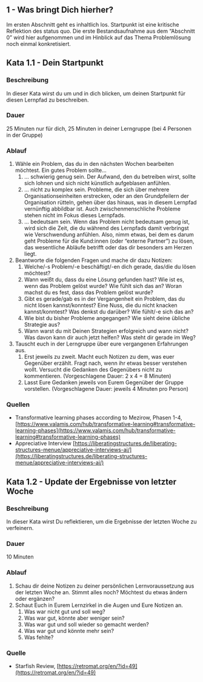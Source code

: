 ## 1 - Was bringt Dich hierher?

Im ersten Abschnitt geht es inhaltlich los. Startpunkt ist eine kritische Reflektion des status quo. Die erste Bestandsaufnahme aus dem “Abschnitt 0” wird hier aufgenommen und im Hinblick auf das Thema Problemlösung noch einmal konkretisiert.

## Kata 1.1 - Dein Startpunkt

### Beschreibung

In dieser Kata wirst du um und in dich blicken, um deinen Startpunkt für diesen Lernpfad zu beschreiben. 

### Dauer

25 Minuten nur für dich, 25 Minuten in deiner Lerngruppe (bei 4 Personen in der Gruppe)

### Ablauf

1. Wähle ein Problem, das du in den nächsten Wochen bearbeiten möchtest.
Ein gutes Problem sollte…
    1. … schwierig genug sein.
    Der Aufwand, den du betreiben wirst, sollte sich lohnen und sich nicht künstlich aufgeblasen anfühlen.
    2. … nicht zu komplex sein.
    Probleme, die sich über mehrere Organisationseinheiten erstrecken, oder an den Grundpfeilern der Organisation rütteln, gehen über das hinaus, was in diesem Lernpfad vernünftig abbildbar ist. Auch zwischenmenschliche Probleme stehen nicht im Fokus dieses Lernpfads.
    3. … bedeutsam sein.
    Wenn das Problem nicht bedeutsam genug ist, wird sich die Zeit, die du während des Lernpfads damit verbringst wie Verschwendung anfühlen. Also, nimm etwas, bei dem es darum geht Probleme für die Kund:innen (oder “externe Partner”) zu lösen, das wesentliche Abläufe betrifft oder das dir besonders am Herzen liegt.
2. Beantworte die folgenden Fragen und mache dir dazu Notizen:
    1. Welche/-s Problem/-e beschäftigt/-en dich gerade, das/die du lösen möchtest?
    2. Wann weißt du, dass du eine Lösung gefunden hast?
    Wie ist es, wenn das Problem gelöst wurde?
    Wie fühlt sich das an?
    Woran machst du es fest, dass das Problem gelöst wurde?
    3. Gibt es gerade/gab es in der Vergangenheit ein Problem, das du nicht lösen kannst/konntest? Eine Nuss, die du nicht knacken kannst/konntest?
    Was denkst du darüber?
    Wie fühlt/-e sich das an?
    4. Wie bist du bisher Probleme angegangen? Wie sieht deine übliche Strategie aus?
    5. Wann warst du mit Deinen Strategien erfolgreich und wann nicht?
    Was davon kann dir auch jetzt helfen?
    Was steht dir gerade im Weg?
3. Tauscht euch in der Lerngruppe über eure vergangenen Erfahrungen aus.
    1. Erst jeweils zu zweit. Macht euch Notizen zu dem, was euer Gegenüber erzählt. Fragt nach, wenn ihr etwas besser verstehen wollt. Versucht die Gedanken des Gegenübers nicht zu kommentieren.
    (Vorgeschlagene Dauer: 2 x 4 = 8 Minuten)
    2. Lasst Eure Gedanken jeweils von Eurem Gegenüber der Gruppe vorstellen.
    (Vorgeschlagene Dauer: jeweils 4 Minuten pro Person)

### Quellen

- Transformative learning phases according to Mezirow, Phasen 1-4, [https://www.valamis.com/hub/transformative-learning#transformative-learning-phases](https://www.valamis.com/hub/transformative-learning#transformative-learning-phases)
- Appreciative Interview [https://liberatingstructures.de/liberating-structures-menue/appreciative-interviews-ai/](https://liberatingstructures.de/liberating-structures-menue/appreciative-interviews-ai/)

## Kata 1.2 - Update der Ergebnisse von letzter Woche

### Beschreibung

In dieser Kata wirst Du reflektieren, um die Ergebnisse der letzten Woche zu verfeinern. 

### Dauer

10 Minuten

### Ablauf

1. Schau dir deine Notizen zu deiner persönlichen Lernvoraussetzung aus der letzten Woche an. Stimmt alles noch? Möchtest du etwas ändern oder ergänzen?
2. Schaut Euch in Eurem Lernzirkel in die Augen und Eure Notizen an.
    1. Was war nicht gut und soll weg?
    2. Was war gut, könnte aber weniger sein?
    3. Was war gut und soll wieder so gemacht werden?
    4. Was war gut und könnte mehr sein?
    5. Was fehlte?

### Quelle

- Starfish Review, [https://retromat.org/en/?id=49](https://retromat.org/en/?id=49)
